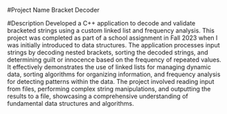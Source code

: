 #Project Name
Bracket Decoder

#Description
Developed a C++ application to decode and validate bracketed strings using a custom linked list and frequency analysis. This project was completed as part of a school assignment in Fall 2023 when I was initially introduced to data structures. The application processes input strings by decoding nested brackets, sorting the decoded strings, and determining guilt or innocence based on the frequency of repeated values. It effectively demonstrates the use of linked lists for managing dynamic data, sorting algorithms for organizing information, and frequency analysis for detecting patterns within the data. The project involved reading input from files, performing complex string manipulations, and outputting the results to a file, showcasing a comprehensive understanding of fundamental data structures and algorithms.
